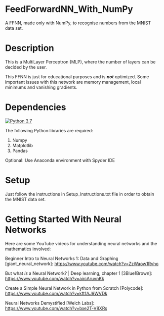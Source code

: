 # FeedForwardNN_With_NumPy
A FFNN, made only with NumPy, to recognise numbers from the MNIST data set.

# Description
This is a MultiLayer Perceptron (MLP), where the number of layers can be decided by the user.

This FFNN is just for educational purposes and is ***not*** optimized.
Some important issues with this network are memory management, local minimums and vanishing gradients.

# Dependencies
[![Python 3.7](https://img.shields.io/badge/python-3.7-blue.svg)](https://www.python.org/downloads/release/python-370) 

The following Python libraries are required:
1. Numpy
2. Matplotlib
3. Pandas

Optional: Use Anaconda environment with Spyder IDE

# Setup
Just follow the instructions in Setup_Instructions.txt file in order to obtain the MNIST data set.

# Getting Started With Neural Networks
Here are some YouTube videos for understanding neural networks and the mathematics involved:

Beginner Intro to Neural Networks 1: Data and Graphing [giant_neural_network]: https://www.youtube.com/watch?v=ZzWaow1Rvho

But what *is* a Neural Network? | Deep learning, chapter 1 [3Blue1Brown]: https://www.youtube.com/watch?v=aircAruvnKk

Create a Simple Neural Network in Python from Scratch [Polycode]: https://www.youtube.com/watch?v=kft1AJ9WVDk

Neural Networks Demystified [Welch Labs]: https://www.youtube.com/watch?v=bxe2T-V8XRs
